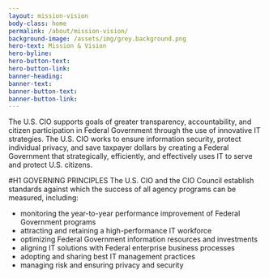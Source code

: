 ```yaml
---
layout: mission-vision
body-class: home
permalink: /about/mission-vision/
background-image: /assets/img/grey.background.png
hero-text: Mission & Vision
hero-byline:
hero-button-text: 
hero-button-link: 
banner-heading: 
banner-text: 
banner-button-text: 
banner-button-link: 
---
```

The U.S. CIO supports goals of greater transparency, accountability, and citizen participation in Federal Government through the use of innovative IT strategies. The U.S. CIO works to ensure information security, protect individual privacy, and save taxpayer dollars by creating a Federal Government that strategically, efficiently, and effectively uses IT to serve and protect U.S. citizens.

#H1 GOVERNING PRINCIPLES
The U.S. CIO and the CIO Council establish standards against which the success of all agency programs can be measured, including:

- monitoring the year-to-year performance improvement of Federal Government programs
- attracting and retaining a high-performance IT workforce
- optimizing Federal Government information resources and investments
- aligning IT solutions with Federal enterprise business processes
- adopting and sharing best IT management practices
- managing risk and ensuring privacy and security
